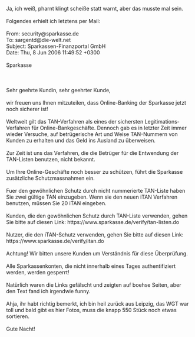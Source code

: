 <html><body><p>Ja, ich weiß, pharnt klingt scheiße statt warnt, aber das musste mal sein.<br>
<br>
Folgendes erhielt ich letztens per Mail:<br>
<br>
From: security@sparkasse.de<br>
To: sargentd@die-welt.net<br>
Subject: Sparkassen-Finanzportal GmbH<br>
Date: Thu, 8 Jun 2006 11:49:52 +0300<br>
<br>
  Sparkasse <br>
<br>
 <br>
<br>
Sehr geehrte Kundin, sehr geehrter Kunde,<br>
<br>
wir freuen uns Ihnen mitzuteilen, dass  Online-Banking der Sparkasse jetzt noch sicherer ist!<br>
<br>
Weltweit gilt das TAN-Verfahren als eines der sichersten Legitimations-Verfahren für Online-Bankgeschäfte. Dennoch gab es in letzter Zeit immer wieder Versuche, auf betrügerische Art und Weise TAN-Nummern von Kunden zu erhalten und das Geld ins Ausland zu überweisen.<br>
<br>
Zur Zeit ist uns das Verfahren, die die Betrüger für die Entwendung der TAN-Listen benutzen, nicht bekannt.<br>
<br>
Um Ihre Online-Geschäfte noch besser zu schützen, führt die Sparkasse zusätzliche Schutzmassnahmen ein.<br>
<br>
Fuer den gewöhnlichen Schutz durch nicht nummerierte TAN-Liste haben Sie zwei gültige TAN einzugeben. Wenn sie den neuen iTAN Verfahren benutzen, müssen Sie 20 iTAN eingeben.<br>
<br>
Kunden, die den gewöhnlichen Schutz durch TAN-Liste verwenden, gehen Sie bitte auf diesen Link: https://www.sparkasse.de/verify/tan-listen.do<br>
<br>
Nutzer, die den iTAN-Schutz verwenden, gehen Sie bitte auf diesen Link: https://www.sparkasse.de/verify/itan.do<br>
 <br>
Achtung! Wir bitten unsere Kunden um Verständnis für diese Überprüfung.<br>
<br>
Alle Sparkassenkonten, die nicht innerhalb eines Tages authentifiziert werden, werden gesperrt!<br>
<br>
Natürlich waren die Links gefälscht und zeigten auf boehse Seiten, aber den Text fand ich irgendwie funny.<br>
<br>
Ahja, ihr habt richtig bemerkt, ich bin heil zurück aus Leipzig, das WGT war toll und bald gibt es hier Fotos, muss die knapp 550 Stück noch etwas sortieren.<br>
<br>
Gute Nacht!</p></body></html>
